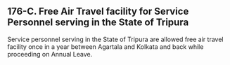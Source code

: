 ## 176-C. Free Air Travel facility for Service Personnel serving in the State of Tripura

Service personnel serving in the State of Tripura are allowed free air travel facility once in a year between Agartala and Kolkata and back while proceeding on Annual Leave.

